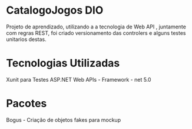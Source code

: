 # CatalogoJogos DIO
Projeto de aprendizado, utilizando a a tecnologia de Web API , juntamente com regras REST, foi criado versionamento das controlers e alguns testes unitarios destas.

# Tecnologias Utilizadas
Xunit para Testes
ASP.NET Web APIs - Framework -  net 5.0

# Pacotes
Bogus - Criação de objetos fakes para mockup
